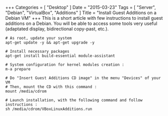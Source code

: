 +++
Categories = [ "Desktop" ]
Date = "2015-03-23"
Tags = [ "Server", "Debian", "VirtualBox", "Additions" ]
Title = "Install Guest Additions on a Debian VM"
+++
This is a short article with few instructions to install guest additions on a
Debian. You will be able to access some tools very useful (adaptated display,
bidirectional copy-past, etc.).
<!--more-->

    # As root, update your system
    apt-get update -y && apt-get upgrade -y

    # Install necessary packages
    apt-get install build-essential module-assistant

    # System configuration for kernel modules creation :
    m-a prepare

    # Do "Insert Guest Additions CD image" in the menu "Devices" of your VM
    # Then, mount the CD with this command :
    mount /media/cdrom

    # Launch installation, with the following command and follow instructions :
    sh /media/cdrom/VBoxLinuxAdditions.run
